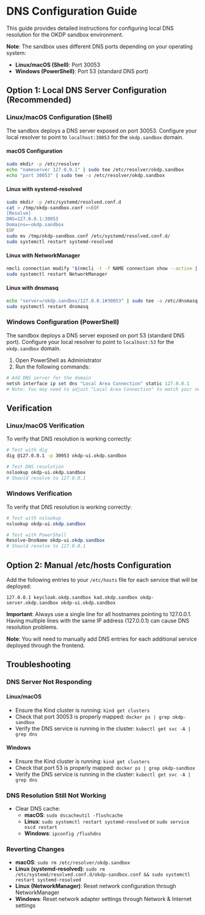 # DNS Configuration Guide

This guide provides detailed instructions for configuring local DNS resolution for the OKDP sandbox environment.

**Note**: The sandbox uses different DNS ports depending on your operating system:
- **Linux/macOS (Shell)**: Port 30053
- **Windows (PowerShell)**: Port 53 (standard DNS port)

## Option 1: Local DNS Server Configuration (Recommended)

### Linux/macOS Configuration (Shell)

The sandbox deploys a DNS server exposed on port 30053. Configure your local resolver to point to `localhost:30053` for the `okdp.sandbox` domain.

#### macOS Configuration

```bash
sudo mkdir -p /etc/resolver
echo "nameserver 127.0.0.1" | sudo tee /etc/resolver/okdp.sandbox
echo "port 30053" | sudo tee -a /etc/resolver/okdp.sandbox
```

#### Linux with systemd-resolved

```bash
sudo mkdir -p /etc/systemd/resolved.conf.d
cat > /tmp/okdp-sandbox.conf <<EOF
[Resolve]
DNS=127.0.0.1:30053
Domains=~okdp.sandbox
EOF
sudo mv /tmp/okdp-sandbox.conf /etc/systemd/resolved.conf.d/
sudo systemctl restart systemd-resolved
```

#### Linux with NetworkManager

```bash
nmcli connection modify "$(nmcli -t -f NAME connection show --active | head -n1)" ipv4.dns-search "okdp.sandbox" ipv4.dns "127.0.0.1:30053"
sudo systemctl restart NetworkManager
```

#### Linux with dnsmasq

```bash
echo "server=/okdp.sandbox/127.0.0.1#30053" | sudo tee -a /etc/dnsmasq.conf
sudo systemctl restart dnsmasq
```

### Windows Configuration (PowerShell)

The sandbox deploys a DNS server exposed on port 53 (standard DNS port). Configure your local resolver to point to `localhost:53` for the `okdp.sandbox` domain.

1. Open PowerShell as Administrator
2. Run the following commands:
```powershell
# Add DNS server for the domain
netsh interface ip set dns "Local Area Connection" static 127.0.0.1
# Note: You may need to adjust "Local Area Connection" to match your network interface name
```

## Verification

### Linux/macOS Verification

To verify that DNS resolution is working correctly:

```bash
# Test with dig
dig @127.0.0.1 -p 30053 okdp-ui.okdp.sandbox

# Test DNS resolution
nslookup okdp-ui.okdp.sandbox
# Should resolve to 127.0.0.1
```

### Windows Verification

To verify that DNS resolution is working correctly:

```powershell
# Test with nslookup
nslookup okdp-ui.okdp.sandbox

# Test with PowerShell
Resolve-DnsName okdp-ui.okdp.sandbox
# Should resolve to 127.0.0.1
```

## Option 2: Manual /etc/hosts Configuration

Add the following entries to your `/etc/hosts` file for each service that will be deployed:
```
127.0.0.1 keycloak.okdp.sandbox kad.okdp.sandbox okdp-server.okdp.sandbox okdp-ui.okdp.sandbox 
```

**Important**: Always use a single line for all hostnames pointing to 127.0.0.1. Having multiple lines with the same IP address (127.0.0.1) can cause DNS resolution problems.

**Note**: You will need to manually add DNS entries for each additional service deployed through the frontend.


## Troubleshooting

### DNS Server Not Responding

#### Linux/macOS
- Ensure the Kind cluster is running: `kind get clusters`
- Check that port 30053 is properly mapped: `docker ps | grep okdp-sandbox`
- Verify the DNS service is running in the cluster: `kubectl get svc -A | grep dns`

#### Windows
- Ensure the Kind cluster is running: `kind get clusters`
- Check that port 53 is properly mapped: `docker ps | grep okdp-sandbox`
- Verify the DNS service is running in the cluster: `kubectl get svc -A | grep dns`

### DNS Resolution Still Not Working
- Clear DNS cache:
  - **macOS**: `sudo dscacheutil -flushcache`
  - **Linux**: `sudo systemctl restart systemd-resolved` or `sudo service nscd restart`
  - **Windows**: `ipconfig /flushdns`

### Reverting Changes
- **macOS**: `sudo rm /etc/resolver/okdp.sandbox`
- **Linux (systemd-resolved)**: `sudo rm /etc/systemd/resolved.conf.d/okdp-sandbox.conf && sudo systemctl restart systemd-resolved`
- **Linux (NetworkManager)**: Reset network configuration through NetworkManager
- **Windows**: Reset network adapter settings through Network & Internet settings